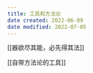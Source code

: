 ```yaml
---
title: 工具和方法论
date created: 2022-06-09
date modified: 2022-07-05
---
```


[[器欲尽其能，必先得其法]]

[[自带方法论的工具]]

